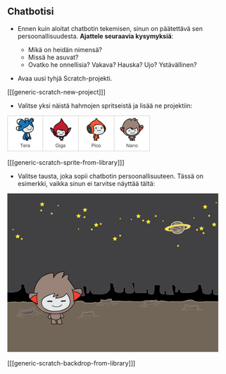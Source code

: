 ## Chatbotisi

+ Ennen kuin aloitat chatbotin tekemisen, sinun on päätettävä sen persoonallisuudesta. **Ajattele seuraavia kysymyksiä**:
    
    + Mikä on heidän nimensä?
    + Missä he asuvat?
    + Ovatko he onnellisia? Vakava? Hauska? Ujo? Ystävällinen?

+ Avaa uusi tyhjä Scratch-projekti.

[[[generic-scratch-new-project]]]

+ Valitse yksi näistä hahmojen spritseistä ja lisää ne projektiin:

![Valitse merkki](images/chatbot-characters.png)

[[[generic-scratch-sprite-from-library]]]

+ Valitse tausta, joka sopii chatbotin persoonallisuuteen. Tässä on esimerkki, vaikka sinun ei tarvitse näyttää tältä:

![Valitse taustalla](images/chatbot-backdrop.png)

[[[generic-scratch-backdrop-from-library]]]